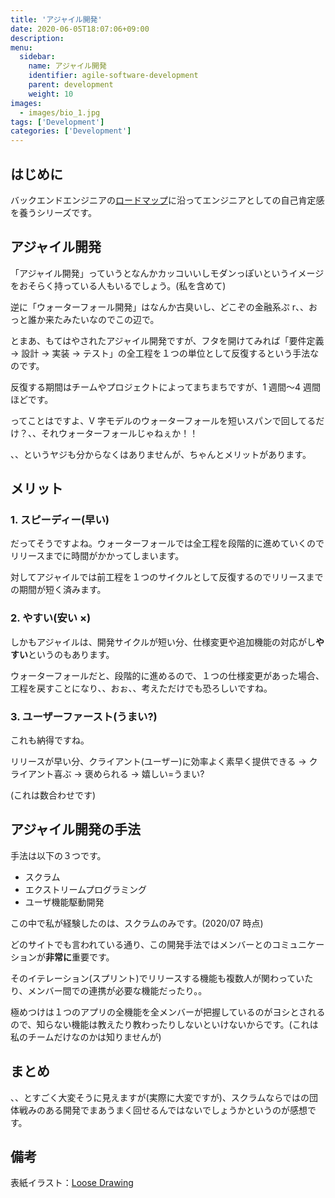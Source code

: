 ```yaml
---
title: 'アジャイル開発'
date: 2020-06-05T18:07:06+09:00
description:
menu:
  sidebar:
    name: アジャイル開発
    identifier: agile-software-development
    parent: development
    weight: 10
images:
  - images/bio_1.jpg
tags: ['Development']
categories: ['Development']
---
```


## はじめに

バックエンドエンジニアの[ロードマップ][ロードマップ]に沿ってエンジニアとしての自己肯定感を養うシリーズです。

## アジャイル開発

「アジャイル開発」っていうとなんかカッコいいしモダンっぽいというイメージをおそらく持っている人もいるでしょう。(私を含めて)

逆に「ウォーターフォール開発」はなんか古臭いし、どこぞの金融系ぷ r、、おっと誰か来たみたいなのでこの辺で。

とまあ、もてはやされたアジャイル開発ですが、フタを開けてみれば「要件定義 → 設計 → 実装 → テスト」の全工程を１つの単位として反復するという手法なのです。

反復する期間はチームやプロジェクトによってまちまちですが、1 週間〜4 週間ほどです。

ってことはですよ、V 字モデルのウォーターフォールを短いスパンで回してるだけ？、、それウォーターフォールじゃねぇか！！

、、というヤジも分からなくはありませんが、ちゃんとメリットがあります。

## メリット

### 1. スピーディー(早い)

だってそうですよね。ウォーターフォールでは全工程を段階的に進めていくのでリリースまでに時間がかかってしまいます。

対してアジャイルでは前工程を１つのサイクルとして反復するのでリリースまでの期間が短く済みます。

### 2. やすい(安い ×)

しかもアジャイルは、開発サイクルが短い分、仕様変更や追加機能の対応がし**やすい**というのもあります。

ウォーターフォールだと、段階的に進めるので、１つの仕様変更があった場合、工程を戻すことになり、、おぉ、、考えただけでも恐ろしいですね。

### 3. ユーザーファースト(うまい?)

これも納得ですね。

リリースが早い分、クライアント(ユーザー)に効率よく素早く提供できる → クライアント喜ぶ → 褒められる → 嬉しい=うまい?

(これは数合わせです)

## アジャイル開発の手法

手法は以下の３つです。

- スクラム
- エクストリームプログラミング
- ユーザ機能駆動開発

この中で私が経験したのは、スクラムのみです。(2020/07 時点)

どのサイトでも言われている通り、この開発手法ではメンバーとのコミュニケーションが**非常に**重要です。

そのイテレーション(スプリント)でリリースする機能も複数人が関わっていたり、メンバー間での連携が必要な機能だったり。。

極めつけは１つのアプリの全機能を全メンバーが把握しているのがヨシとされるので、知らない機能は教えたり教わったりしないといけないからです。(これは私のチームだけなのかは知りませんが)

## まとめ

、、とすごく大変そうに見えますが(実際に大変ですが)、スクラムならではの団体戦みのある開発でまあうまく回せるんではないでしょうかというのが感想です。

## 備考

表紙イラスト：[Loose Drawing](https://loosedrawing.com/)

[ロードマップ]: https://github.com/kamranahmedse/developer-roadmap#back-end-roadmap
